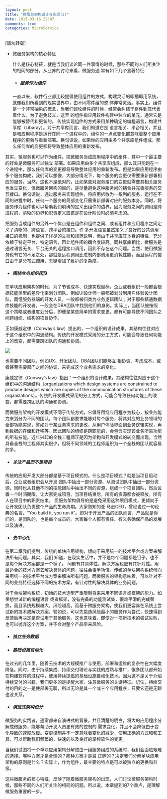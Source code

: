 ```yaml
---
layout: post
title: "微服务架构设计与实现(3)"
date: 2015-03-16 22:07
comments: true
categories: MicroService
---
```


[请勿转载]

- 微服务架构的核心特征

   什么是核心特征，就是当我们谈论同一件事情的时候，那些不同的人们所关注的相同的部分。从业界的讨论来看，微服务通
常有如下几个显著特征:

  - ##### 服务作为组件

  一直以来，软件行业都比较提倡使用组件的方式，构建灵活的即插即用系统，就像我们所看到的现实世界中，由不同零件组的整
体非常灵活。事实上，组件是一个非常抽象的概念，当我们谈论组件的时候，经常会纠结于组件到底代表着什么。为了避免歧义，这里
的组件指应用软件构建中独立的单元，通常它是能够被替代和更新的。
   传统实现组件的方式采用某种确定的编程语言，构建共享库（Libaray）。对于共享库而言，我们知道它是
语言相关、平台相关，并且是和应用程序是运行在同一个进程中的，组件的一点点变化都意味着整个应用程序的更新与重新部署。换句话说，如果你的应用由多个共享库组件组成，那么任何库的变更都将导致整体应用的重新发布。

<!-- More -->

   其实，微服务也可以作为组件。把微服务当成应用程序中的组件，其中一个最主要的好处是微服务可以独立
部署。如果应用由多个共享库组成，那么其只能跑在一个进程中，那么任何库的变更都将导致整体应用的重新发布。但是如果应用程序由多个服务构成，我们可以想像，大部分情况下，每个服务的变更仅需要重新部署相应的服务。当然，这也不是绝对的，比如某些对服务接口的变更就需要其相关服务也发生变化，但微服务架构的目的，是尽量避免这种服务间的耦合并完善服务的交互接口。换句话说，通过服务来实现组件，将应用拆散为一系列的服务，运行在不同的进程中时，任何一个服务的局部变化只需重新部署对应的服务本身。同时，将服务作为组件也可以帮助我们明确的定义出组件的边界，因为服务之间的调用是跨进程的，清晰的边界和职责定义应该是在设计阶段时必须考虑的。

   把服务当成组件的另外一个优点是在组件和组件之间、或者组件和应用程序之间定义了清晰的、跨语言、跨平台的接口。许
多开发语言虽然定义了良好的公共调用接口的机制，也提供了详尽的文档和规范说明，但由于共享库其本身的特性，充分依赖于特定平台、特定语言，因此组件间的耦合度较高。同共享库相比，微服务是通过语言无关、平台无关的远程接口调用，因此不存在这个问题。当然，使用微服务也有它的不足之处，那就是远程调用比进制内部调用更消耗性能，而且远程的接口由于是分布式调用，无疑增加了维护的复杂度。

  - ##### 围绕业务组织团队
  
  在单块应用架构的时代，为了节省成本、快速实现目标，企业或者组织一般都会根
据技能类型的差异化来划分团队。例如UI设计师一般都被划分到用户体验设计团队，而懂服务器端的开发人员，一般都被归类为业务逻辑团队；对于那些精通数据库技能的开发者，一般会在DBA团队中找到他们的身影。实际上，当团队被按照这个策略或者维度划分后，即便是某些简单的需求变更，都有可能导致不同团队之间跨组织、结构的项目协作。
  
  正如康威定律（Conway’s law）提出的，一个组织的设计成果，其结构往往对应
于这个组织中的沟通结构。传统的开发模式采用的分工方式，可能会导致任何功能上的改变，都需要跨团队的沟通和协调。


<img src="http://martinfowler.com/articles/microservices/images/conways-law.png" />

也需要不同团队，例如UX、开发团队、DBA团队们能够互
相协调、考虑成本，或者甚至需要部门之间的协调，来完成这个业务需求的变化。

   康威定律（Conway’s law）指出：一个组织的设计成果，其结构往往对应于这个组织中的沟通结构（organizations 
which design systems are constrained to produce designs which are copies of the communication structures of these organizations）。传统的开发模式采用的分工方式，可能会导致任何功能上的改变，都需要跨团队的沟通和协调。

而微服务架构的开发模式不同于传统方式，它倡导围绕应用程序为核心，按业务能力来划分为不同的团队。每个团队都要求能够对每个服务，将其对应的业务领域的全部功能实现，譬如对于某业务需求的更改，从用户体验界面到业务逻辑实现，再到数据的存储和迁移等。因此团队的组织是跨职能的，会包含实现该业务所需功能的所有技能。近年兴起的全栈工程师正是因为架构和开发模式的转变而出现，当然具备全栈的工程师其实很少，但将不同领域的工程师组织为一个全栈的团队就容易的多。

  - ##### 关注产品而不是项目

   传统的应用开发大部分都是基于项目模式的。什么是项目模式？就是当项目启动后，企业或者组织会从开发
团队中抽出一部分资源、从测试团队中抽出一部分资源，同时也从其他不同的技能团队中抽出不同的资源，组成一个项目团队，然后设置一个时间期限，让大家完成项目。当项目结束后，所有的资源都会被释放，所有人在项目中的职责结束。
   但服务架构倡导的是避免采用这种项目模式，更倾向于让开发团队负责整个产品的生命周期。大家熟知的亚
马逊CEO，曾经说过一句经典的名言，“You build it, you run it”。即对于开发产品的团队而言，产品就是你们的，是团队的，也是每个成员的。大家每个人都有责任、有义务确保产品的发展以及演进。


  - ##### 去中心化

   在第二章我们提到，传统的单块应用架构，倾向于采用统一的技术平台或方案来解决所有问题。其实，我们
知道，在现实生活中，并不是每个问题都是钉子，也不是每个解决方案都是一个锤子。
问题有其具体性，解决方案也应有其针对性。用最适合的技术方案去解决具体的问题，往往会事半功倍。传统的单块架构系统倾向采用统一的技术平台或方案来解决所有问题，而微服务的架构意味着，可以针对不同的业务特征选择不同的技术方案，有针对性的解决具体的业务问题。

   对于单块架构系统，初始的技术选型严重限制将来采用不同语言或框架的能力。如果想尝试新的编程语言
或者框架，没有完备的功能测试集，很难平滑的完成替换，而且系统规模越大，风险越高。而基于微服务架构，使我们更容易在系统上尝试新的技术或解决方案。譬如说，可以先挑选风险最小的服务作为尝试，快速得到反馈后再决定是否试用于其他服务。这也意味着，即便对一项新技术的尝试失败，也可以抛弃这个方案，并不会对整个产品带来风险。


  - ##### 独立业务数据


  - ##### 基础设施自动化

在过去的几年里，随着云技术的大规模推广与使用，部署和运维的复杂性在大幅度降低。同时，由于持续集成、持续交付理论与实践的成熟与推广，很多团队都开始在构建软件的过程中，使用持续提倡的基础设施自动化技术。因为这不是关于介绍持续交付的书籍，我们更多的是提醒大家，注意微服务的关键特征。记住，持续交付的目的之一是使部署无聊，所以无论是其一个或三个应用程序，只要它还是无聊也没关系。

  - ##### 演进式架构设计

   微服务的实践者，通常都来自演进式的背景，并且清楚的明白，将大的应用程序分解成微服务，能够帮助开发人员更有效的控制的
需求变化，并且不会降低由于变化导致的速度放缓。变更控制并不一定意味着变化的减少，使用正确的方式和和工具，可以帮助我们频繁的，快速的以及良好的掌控软件的变更。

   当我们试图将一个单块应用架构分解成由一组服务组成的系统时，我们会面临艰难的选择。哪种方案才是合理的？那种方案才是最
正确的？决定我们分解单块应用架构的原则是什么？实际上，作为组件，最主要的特点是可以被独立的更换和升级。


这些微服务的核心特征，反映了随着微服务架构的出现，人们讨论微服务架构时候，那些不同的人们所关注的相同的问题。所以说，本章提到的7个重点，是理解微服务重要的一步。